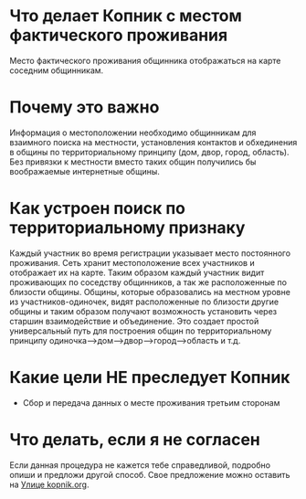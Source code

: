 # Что делает Копник с местом фактического проживания

Место фактического проживания общинника отображаться на карте соседним общинникам.

# Почему это важно

Информация о местоположении необходимо общинникам для взаимного поиска на местности, установления контактов и обхединения в общины по территориальному принципу (дом, двор, город, область). Без привязки к местности вместо таких общин получились бы воображаемые интернетные общины.

# Как устроен поиск по территориальному признаку

Каждый участник во время регистрации указывает место постоянного проживания. Сеть хранит местоположение всех участников и отображает их на карте. Таким образом каждый участник видит проживающих по соседству общинников, а так же расположенные по близости общины. Общины, которые образовались на местном уровне из участников-одиночек, видят расположенные по близости другие общины и таким образом получают возможность установить через старшин взаимодействие и объединение. Это создает простой универсальный путь для построения общин по территориальному принципу одиночка-->дом-->двор-->город-->область и т.д.

# Какие цели НЕ преследует Копник

 - Сбор и передача данных о месте проживания третьим сторонам

# Что делать, если я не согласен

Если данная процедура не кажется тебе справедливой, подробно опиши и предложи другой способ. Свое предложение можно оставить на [Улице kopnik.org](https://vk.me/join/gPg9/g6wjgknBe034BdDdOdcjvU1MtJKZ7o=).
